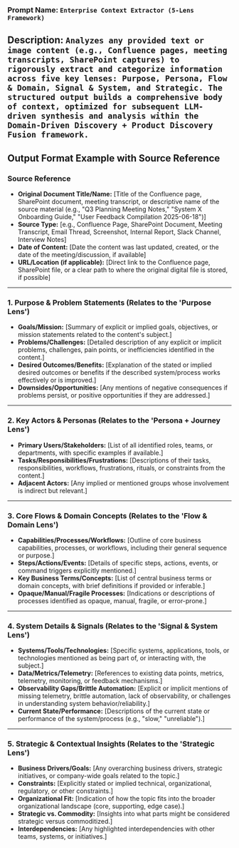 ### **Prompt Name:** `Enterprise Context Extractor (5-Lens Framework)`

**Description:** 
`Analyzes any provided text or image content (e.g., Confluence pages, meeting transcripts, SharePoint captures) to rigorously extract and categorize information across five key lenses: Purpose, Persona, Flow & Domain, Signal & System, and Strategic. The structured output builds a comprehensive body of context, optimized for subsequent LLM-driven synthesis and analysis within the Domain-Driven Discovery + Product Discovery Fusion framework.`
---

Output Format Example with Source Reference
---
### **Source Reference**
* **Original Document Title/Name:** [Title of the Confluence page, SharePoint document, meeting transcript, or descriptive name of the source material (e.g., "Q3 Planning Meeting Notes," "System X Onboarding Guide," "User Feedback Compilation 2025-06-18")]
* **Source Type:** [e.g., Confluence Page, SharePoint Document, Meeting Transcript, Email Thread, Screenshot, Internal Report, Slack Channel, Interview Notes]
* **Date of Content:** [Date the content was last updated, created, or the date of the meeting/discussion, if available]
* **URL/Location (if applicable):** [Direct link to the Confluence page, SharePoint file, or a clear path to where the original digital file is stored, if possible]
---

### 1. Purpose & Problem Statements (Relates to the 'Purpose Lens')
* **Goals/Mission:** [Summary of explicit or implied goals, objectives, or mission statements related to the content's subject.]
* **Problems/Challenges:** [Detailed description of any explicit or implicit problems, challenges, pain points, or inefficiencies identified in the content.]
* **Desired Outcomes/Benefits:** [Explanation of the stated or implied desired outcomes or benefits if the described system/process works effectively or is improved.]
* **Downsides/Opportunities:** [Any mentions of negative consequences if problems persist, or positive opportunities if they are addressed.]

---

### 2. Key Actors & Personas (Relates to the 'Persona + Journey Lens')
* **Primary Users/Stakeholders:** [List of all identified roles, teams, or departments, with specific examples if available.]
* **Tasks/Responsibilities/Frustrations:** [Descriptions of their tasks, responsibilities, workflows, frustrations, rituals, or constraints from the content.]
* **Adjacent Actors:** [Any implied or mentioned groups whose involvement is indirect but relevant.]

---

### 3. Core Flows & Domain Concepts (Relates to the 'Flow & Domain Lens')
* **Capabilities/Processes/Workflows:** [Outline of core business capabilities, processes, or workflows, including their general sequence or purpose.]
* **Steps/Actions/Events:** [Details of specific steps, actions, events, or command triggers explicitly mentioned.]
* **Key Business Terms/Concepts:** [List of central business terms or domain concepts, with brief definitions if provided or inferable.]
* **Opaque/Manual/Fragile Processes:** [Indications or descriptions of processes identified as opaque, manual, fragile, or error-prone.]

---

### 4. System Details & Signals (Relates to the 'Signal & System Lens')
* **Systems/Tools/Technologies:** [Specific systems, applications, tools, or technologies mentioned as being part of, or interacting with, the subject.]
* **Data/Metrics/Telemetry:** [References to existing data points, metrics, telemetry, monitoring, or feedback mechanisms.]
* **Observability Gaps/Brittle Automation:** [Explicit or implicit mentions of missing telemetry, brittle automation, lack of observability, or challenges in understanding system behavior/reliability.]
* **Current State/Performance:** [Descriptions of the current state or performance of the system/process (e.g., "slow," "unreliable").]

---

### 5. Strategic & Contextual Insights (Relates to the 'Strategic Lens')
* **Business Drivers/Goals:** [Any overarching business drivers, strategic initiatives, or company-wide goals related to the topic.]
* **Constraints:** [Explicitly stated or implied technical, organizational, regulatory, or other constraints.]
* **Organizational Fit:** [Indication of how the topic fits into the broader organizational landscape (core, supporting, edge case).]
* **Strategic vs. Commodity:** [Insights into what parts might be considered strategic versus commoditized.]
* **Interdependencies:** [Any highlighted interdependencies with other teams, systems, or initiatives.]
